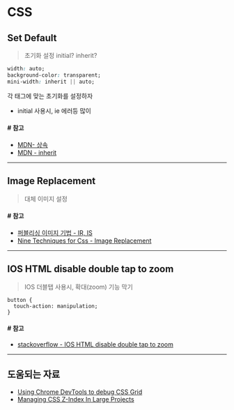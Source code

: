 # CSS

## Set Default
  > 초기화 설정
  > initial? inherit?

  ```css
  width: auto;
  background-color: transparent;
  mini-width: inherit || auto;
  ```
  각 태그에 맞는 초기화를 설정하자
  * initial 사용시, ie 에러등 많이 

  #### # 참고
  - [MDN- 상속](https://developer.mozilla.org/ko/docs/Web/CSS/inheritance)
  - [MDN - inherit](https://developer.mozilla.org/ko/docs/Web/CSS/inherit)


---

## Image Replacement
  > 대체 이미지 설정


  #### # 참고
  - [퍼블리싱 이미지 기법 - IR, IS](https://freemi99.tistory.com/entry/Tip-IR%EA%B8%B0%EB%B2%95%EA%B3%BC-IS%EA%B8%B0%EB%B2%95?category=491695)
  - [Nine Techniques for Css - Image Replacement](https://css-tricks.com/css-image-replacement/) 



---

## IOS HTML disable double tap to zoom
  > IOS 더블탭 사용시, 확대(zoom) 기능 막기
  ```
  button {
    touch-action: manipulation;
  }
  ```
  #### # 참고
  - [stackoverflow - IOS HTML disable double tap to zoom](https://stackoverflow.com/questions/46167604/ios-html-disable-double-tap-to-zoom)
  

---

## 도움되는 자료
- [Using Chrome DevTools to debug CSS Grid](https://blog.logrocket.com/using-chrome-devtools-to-debug-css-grid/)
- [Managing CSS Z-Index In Large Projects](https://www.smashingmagazine.com/2021/02/css-z-index-large-projects/)
